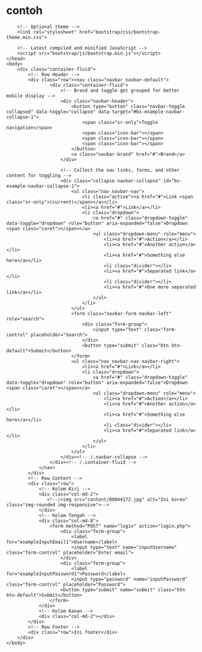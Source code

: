 # contoh
<html>
    <head>
        <!-- Latest compiled and minified CSS -->
        <link rel="stylesheet" href="bootstrap/css/bootstrap.min.css">

        <!-- Optional theme -->
        <link rel="stylesheet" href="bootstrap/css/bootstrap-theme.min.css">

        <!-- Latest compiled and minified JavaScript -->
        <script src="bootstrap/js/bootstrap.min.js"></script>
    </head>
    <body>
        <div class="container-fluid">
            <!-- Row Header -->
            <div class="row"><nav class="navbar navbar-default">
                    <div class="container-fluid">
                        <!-- Brand and toggle get grouped for better mobile display -->
                        <div class="navbar-header">
                            <button type="button" class="navbar-toggle collapsed" data-toggle="collapse" data-target="#bs-example-navbar-collapse-1">
                                <span class="sr-only">Toggle navigation</span>
                                <span class="icon-bar"></span>
                                <span class="icon-bar"></span>
                                <span class="icon-bar"></span>
                            </button>
                            <a class="navbar-brand" href="#">Brand</a>
                        </div>

                        <!-- Collect the nav links, forms, and other content for toggling -->
                        <div class="collapse navbar-collapse" id="bs-example-navbar-collapse-1">
                            <ul class="nav navbar-nav">
                                <li class="active"><a href="#">Link <span class="sr-only">(current)</span></a></li>
                                <li><a href="#">Link</a></li>
                                <li class="dropdown">
                                    <a href="#" class="dropdown-toggle" data-toggle="dropdown" role="button" aria-expanded="false">Dropdown <span class="caret"></span></a>
                                    <ul class="dropdown-menu" role="menu">
                                        <li><a href="#">Action</a></li>
                                        <li><a href="#">Another action</a></li>
                                        <li><a href="#">Something else here</a></li>
                                        <li class="divider"></li>
                                        <li><a href="#">Separated link</a></li>
                                        <li class="divider"></li>
                                        <li><a href="#">One more separated link</a></li>
                                    </ul>
                                </li>
                            </ul>
                            <form class="navbar-form navbar-left" role="search">
                                <div class="form-group">
                                    <input type="text" class="form-control" placeholder="Search">
                                </div>
                                <button type="submit" class="btn btn-default">Submit</button>
                            </form>
                            <ul class="nav navbar-nav navbar-right">
                                <li><a href="#">Link</a></li>
                                <li class="dropdown">
                                    <a href="#" class="dropdown-toggle" data-toggle="dropdown" role="button" aria-expanded="false">Dropdown <span class="caret"></span></a>
                                    <ul class="dropdown-menu" role="menu">
                                        <li><a href="#">Action</a></li>
                                        <li><a href="#">Another action</a></li>
                                        <li><a href="#">Something else here</a></li>
                                        <li class="divider"></li>
                                        <li><a href="#">Separated link</a></li>
                                    </ul>
                                </li>
                            </ul>
                        </div><!-- /.navbar-collapse -->
                    </div><!-- /.container-fluid -->
                </nav>
            </div>
            <!-- Row Content -->
            <div class="row">
                <!-- Kolom Kiri -->
                <div class="col-md-2">
                   <!--/<img src="content/00044172.jpg" alt="Ini korea" class="img-rounded img-responsive">-->
                </div>
                <!-- Kolom Tengah -->
                <div class="col-md-8">
                    <form method="POST" name="login" action="login.php">
                        <div class="form-group">
                            <label for="exampleInputEmail1">Username</label>
                            <input type="text" name="inputUsername" class="form-control" placeholder="Enter email">
                        </div>
                        <div class="form-group">
                            <label for="exampleInputPassword1">Password</label>
                            <input type="password" name="inputPassword" class="form-control" placeholder="Password">
                        <button type="submit" name="submit" class="btn btn-default">Submit</button>
                    </form>
                </div>
                <!-- Kolom Kanan -->
                <div class="col-md-2"></div>
            </div>
            <!-- Row Footer -->
            <div class="row">Ini footer</div>
        </div>
    </body>
</html>
